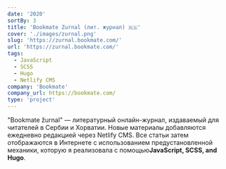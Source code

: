 ```yaml
---
date: '2020'
sortBy: 3
title: 'Bookmate Zurnal (лит. журнал) 🇷🇸'
cover: './images/zurnal.png'
slug: 'https://zurnal.bookmate.com/'
url: 'https://zurnal.bookmate.com/'
tags: 
  - JavaScript
  - SCSS
  - Hugo
  - Netlify CMS
company: 'Bookmate'
company_url: https://bookmate.com/
type: 'project'
---
```


"Bookmate žurnal" — литературный онлайн-журнал, издаваемый для читателей в Сербии и Хорватии. Новые материалы добавляются ежедневно редакцией через Netlify CMS. Все статьи затем отображаются в Интернете с использованием предустановленной механики, которую я реализовала с помощью<b>JavaScript, SCSS, and Hugo</b>.
